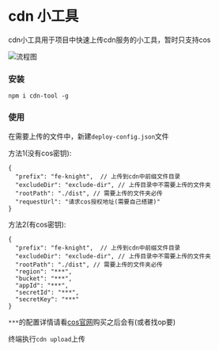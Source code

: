 # cdn 小工具

cdn小工具用于项目中快速上传cdn服务的小工具，暂时只支持cos

![流程图](//cdn.yonyoucloud.com/cpblog/blogpic/js/node/node-cli/upload-file.png)

### 安装

```
npm i cdn-tool -g
```

### 使用

在需要上传的文件中，新建`deploy-config.json`文件

方法1(没有cos密钥):

```
{
  "prefix": "fe-knight",  // 上传到cdn中前缀文件目录
  "excludeDir": "exclude-dir", // 上传目录中不需要上传的文件夹
  "rootPath": "./dist", // 需要上传的文件夹必传
  "requestUrl": "请求cos授权地址(需要自己搭建)"
}
```

方法2(有cos密钥):

```
{
  "prefix": "fe-knight",  // 上传到cdn中前缀文件目录
  "excludeDir": "exclude-dir", // 上传目录中不需要上传的文件夹
  "rootPath": "./dist", // 需要上传的文件夹必传
  "region": "***",
  "bucket": "***",
  "appId": "***",
  "secretId": "***",
  "secretKey": "***"
}
```

`***`的配置详情请看[cos官网](https://cloud.tencent.com/product/cos)购买之后会有(或者找op要)

终端执行`cdn upload`上传

